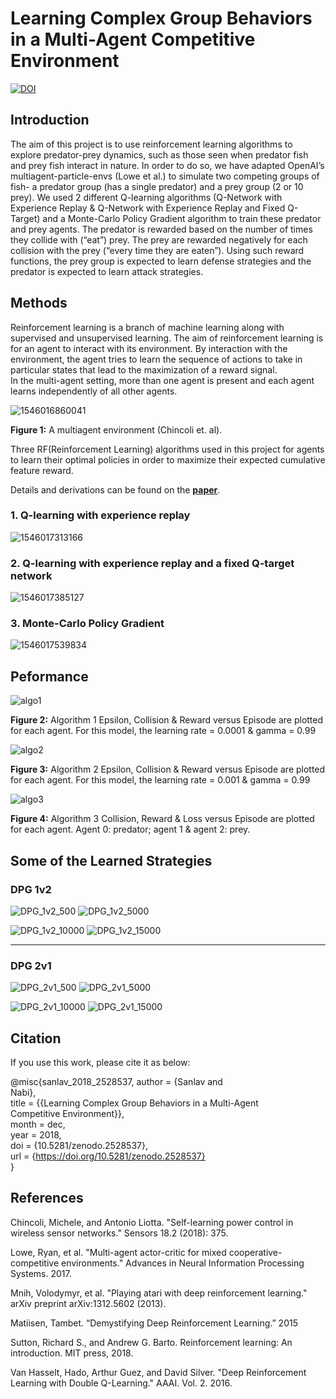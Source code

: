 # Learning Complex Group Behaviors in a Multi-Agent Competitive Environment 
[![DOI](https://zenodo.org/badge/DOI/10.5281/zenodo.2528551.svg)](https://doi.org/10.5281/zenodo.2528551)
## Introduction

The aim of this project is to use reinforcement learning algorithms to explore predator-prey
dynamics, such as those seen when predator fish and prey fish interact in nature. In order to do so,
we have adapted OpenAI’s multiagent-particle-envs (Lowe et al.) to simulate two competing groups
of fish- a predator group (has a single predator) and a prey group (2 or 10 prey). We used 2 different
Q-learning algorithms (Q-Network with Experience Replay & Q-Network with Experience Replay and
Fixed Q-Target) and a Monte-Carlo Policy Gradient algorithm to train these predator and prey agents.
The predator is rewarded based on the number of times they collide with (“eat”) prey. The prey are
rewarded negatively for each collision with the prey (“every time they are eaten”). Using such reward
functions, the prey group is expected to learn defense strategies and the predator is expected to learn
attack strategies.

## Methods

Reinforcement learning is a branch of machine learning along with supervised and unsupervised
learning. The aim of reinforcement learning is for an agent to interact with its environment. By
interaction with the environment, the agent tries to learn the sequence of actions to take in particular
states that lead to the maximization of a reward signal.  
In the multi-agent setting, more than one agent is present and each agent learns independently of all
other agents.

![1546016860041](assets/1546016860041.png)

  **Figure 1:** A multiagent environment (Chincoli et. al).

Three RF(Reinforcement Learning) algorithms used in this project for agents to learn their optimal policies in order to maximize their expected cumulative feature reward.  

Details and derivations can be found on the **[paper](paper/Swarm.pdf)**.

### 1. Q-learning with experience replay

![1546017313166](assets/1546017313166.png)

### 2. Q-learning with experience replay and a fixed Q-target network

![1546017385127](assets/1546017385127.png)

### 3. Monte-Carlo Policy Gradient

![1546017539834](assets/1546017539834.png)

## Peformance

![algo1](assets/algo1.jpg)

  **Figure 2:** Algorithm 1 Epsilon, Collision & Reward versus Episode are plotted for each agent. For this model, the learning rate = 0.0001 & gamma = 0.99

![algo2](assets/algo2.jpg)

  **Figure 3:** Algorithm 2 Epsilon, Collision & Reward versus Episode are plotted for each agent. For this model, the learning rate = 0.001 & gamma = 0.99

![algo3](assets/algo3.jpg)

  **Figure 4:** Algorithm 3 Collision, Reward & Loss versus Episode are plotted for each agent. Agent 0: predator; agent 1 & agent 2: prey.

## Some of the Learned Strategies

### DPG 1v2

![DPG_1v2_500](assets/DPG_1v2_500-1546023733929.gif) ![DPG_1v2_5000](assets/DPG_1v2_5000.gif)

![DPG_1v2_10000](assets/DPG_1v2_10000-1546023904471.gif) ![DPG_1v2_15000](assets/DPG_1v2_15000-1546024468757.gif)

---

### DPG 2v1

![DPG_2v1_500](assets/DPG_2v1_500.gif) ![DPG_2v1_5000](assets/DPG_2v1_5000.gif)

![DPG_2v1_10000](assets/DPG_2v1_10000.gif) ![DPG_2v1_15000](assets/DPG_2v1_15000.gif)

## Citation

If you use this work, please cite it as below:

@misc{sanlav_2018_2528537, 
  author       = {Sanlav and  
                  Nabi},  
  title        = {{Learning Complex Group Behaviors in a Multi-Agent  
                   Competitive Environment}},  
  month        = dec,  
  year         = 2018,  
  doi          = {10.5281/zenodo.2528537},  
  url          = {https://doi.org/10.5281/zenodo.2528537}  
}


## References

Chincoli, Michele, and Antonio Liotta. "Self-learning power control in wireless sensor networks."
Sensors 18.2 (2018): 375.  

Lowe, Ryan, et al. "Multi-agent actor-critic for mixed cooperative-competitive
environments." Advances in Neural Information Processing Systems. 2017.  

Mnih, Volodymyr, et al. "Playing atari with deep reinforcement learning." arXiv preprint
arXiv:1312.5602 (2013).  

Matiisen, Tambet. “Demystifying Deep Reinforcement Learning.” 2015  

Sutton, Richard S., and Andrew G. Barto. Reinforcement learning: An
introduction. MIT press, 2018.  

Van Hasselt, Hado, Arthur Guez, and David Silver. "Deep Reinforcement Learning with Double
Q-Learning." AAAI. Vol. 2. 2016.
